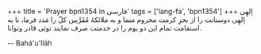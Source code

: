 +++
title = 'Prayer bpn1354 in فارسی'
tags = ['lang-fa', 'bpn1354']
+++
اِلهِى اِلهِى
دوستانت را از بحرِ كرمت محروم منما و به ملائکۀ مُقَرَّبين كلّ را مَدد فرما، تا به استقامت تمام اين دو يوم را در خدمتت صرف نمايند توئى قادر وتوانا.

-- Bahá'u'lláh
